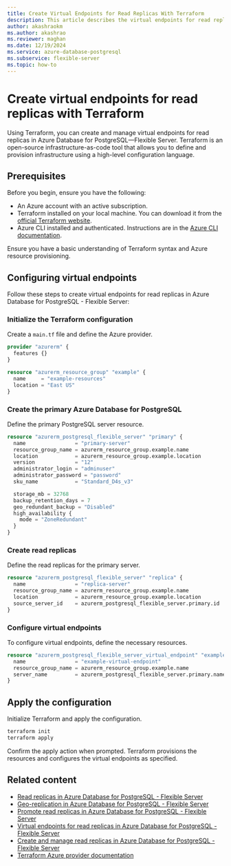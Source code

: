 ```yaml
---
title: Create Virtual Endpoints for Read Replicas With Terraform
description: This article describes the virtual endpoints for read replica feature using Terraform for Azure Database for PostgreSQL - Flexible Server.
author: akashraokm
ms.author: akashrao
ms.reviewer: maghan
ms.date: 12/19/2024
ms.service: azure-database-postgresql
ms.subservice: flexible-server
ms.topic: how-to
---
```


# Create virtual endpoints for read replicas with Terraform

Using Terraform, you can create and manage virtual endpoints for read replicas in Azure Database for PostgreSQL—Flexible Server. Terraform is an open-source infrastructure-as-code tool that allows you to define and provision infrastructure using a high-level configuration language.

## Prerequisites

Before you begin, ensure you have the following:

- An Azure account with an active subscription.
- Terraform installed on your local machine. You can download it from the [official Terraform website](https://www.terraform.io/downloads.html).
- Azure CLI installed and authenticated. Instructions are in the [Azure CLI documentation](/cli/azure/install-azure-cli).

Ensure you have a basic understanding of Terraform syntax and Azure resource provisioning.

## Configuring virtual endpoints

Follow these steps to create virtual endpoints for read replicas in Azure Database for PostgreSQL - Flexible Server:

### Initialize the Terraform configuration

Create a `main.tf` file and define the Azure provider.

```terraform
provider "azurerm" {
  features {}
}

resource "azurerm_resource_group" "example" {
  name     = "example-resources"
  location = "East US"
}
```

### Create the primary Azure Database for PostgreSQL

Define the primary PostgreSQL server resource.

```terraform
resource "azurerm_postgresql_flexible_server" "primary" {
  name                = "primary-server"
  resource_group_name = azurerm_resource_group.example.name
  location            = azurerm_resource_group.example.location
  version             = "12"
  administrator_login = "adminuser"
  administrator_password = "password"
  sku_name            = "Standard_D4s_v3"

  storage_mb = 32768
  backup_retention_days = 7
  geo_redundant_backup = "Disabled"
  high_availability {
    mode = "ZoneRedundant"
  }
}
```

### Create read replicas

Define the read replicas for the primary server.

```terraform
resource "azurerm_postgresql_flexible_server" "replica" {
  name                = "replica-server"
  resource_group_name = azurerm_resource_group.example.name
  location            = azurerm_resource_group.example.location
  source_server_id    = azurerm_postgresql_flexible_server.primary.id
}
```

### Configure virtual endpoints

To configure virtual endpoints, define the necessary resources.

```terraform
resource "azurerm_postgresql_flexible_server_virtual_endpoint" "example" {
  name                = "example-virtual-endpoint"
  resource_group_name = azurerm_resource_group.example.name
  server_name         = azurerm_postgresql_flexible_server.primary.name
}
```

## Apply the configuration

Initialize Terraform and apply the configuration.

```bash
terraform init
terraform apply
```

Confirm the apply action when prompted. Terraform provisions the resources and configures the virtual endpoints as specified.

## Related content

- [Read replicas in Azure Database for PostgreSQL - Flexible Server](concepts-read-replicas.md)
- [Geo-replication in Azure Database for PostgreSQL - Flexible Server](concepts-read-replicas-geo.md)
- [Promote read replicas in Azure Database for PostgreSQL - Flexible Server](concepts-read-replicas-promote.md)
- [Virtual endpoints for read replicas in Azure Database for PostgreSQL - Flexible Server](concepts-read-replicas-virtual-endpoints.md)
- [Create and manage read replicas in Azure Database for PostgreSQL - Flexible Server](how-to-read-replicas-portal.md)
- [Terraform Azure provider documentation](https://registry.terraform.io/providers/hashicorp/azurerm/latest/docs)

